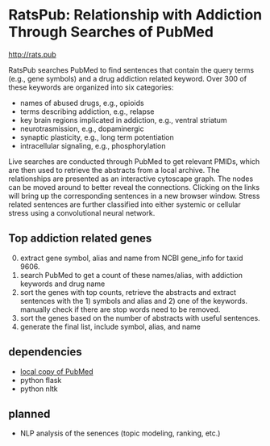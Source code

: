 # RatsPub: Relationship with Addiction Through Searches of PubMed

http://rats.pub

RatsPub searches PubMed to find sentences that contain the query terms (e.g., gene symbols) and a drug addiction related keyword. Over 300 of these keywords are organized into six categories:
* names of abused drugs, e.g., opioids
* terms describing addiction, e.g., relapse
* key brain regions implicated in addiction, e.g., ventral striatum
* neurotrasmission, e.g., dopaminergic
* synaptic plasticity, e.g., long term potentiation
* intracellular signaling, e.g., phosphorylation

Live searches are conducted through PubMed to get relevant PMIDs, which are then used to retrieve the abstracts from a local archive. The relationships are presented as an interactive cytoscape graph. The nodes can be moved around to better reveal the connections. Clicking on the links will bring up the corresponding sentences in a new browser window. Stress related sentences are further classified into either systemic or cellular stress using a convolutional neural network.

## Top addiction related genes

0. extract gene symbol, alias and name from NCBI gene_info for taxid 9606.
1. search PubMed to get a count of these names/alias, with addiction keywords and drug name 
2. sort the genes with top counts, retrieve the abstracts and extract sentences with the 1) symbols and alias and 2) one of the keywords. manually check if there are stop words need to be removed. 
3. sort the genes based on the number of abstracts with useful sentences.
4. generate the final list, include symbol, alias, and name

## dependencies

* [local copy of PubMed](https://dataguide.nlm.nih.gov/edirect/archive.html)
* python flask
* python nltk

## planned
* NLP analysis of the senences (topic modeling, ranking, etc.)
